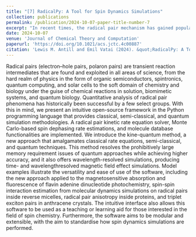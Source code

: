 ```yaml
---
title: "[7] RadicalPy: A Tool for Spin Dynamics Simulations"
collection: publications
permalink: /publication/2024-10-07-paper-title-number-7
excerpt: "In recent times, the radical pair mechanism has gained popularity with non-specialists through its proposed involvement in biological magnetoreception and quantum biology. Furthermore, the lack of reproducibility in the effects of the magnetic field on radical pairs in biological reactions calls for a standardised method to simulate experimental results. We aim ambitiously that RadicalPy will be a standard for the community to use and develop. Our aim is to democratise spin dynamics simulations for the experimentalist, by developing an intuitive, object-oriented, open-source framework in the Python programming language. We hope that this versatile framework provides the means for students and researchers to perform correct and complex radical pair dynamics simulations with relative ease, making it ideal as a teaching or learning tool for creating quick simulations on the fly.<br/><img src='/images/radicalpy.png'>"
date: 2024-10-07
venue: 'Journal of Chemical Theory and Computation'
paperurl: 'https://doi.org/10.1021/acs.jctc.4c00887'
citation: 'Lewis M. Antill and Emil Vatai (2024). &quot;RadicalPy: A Tool for Spin Dynamics Simulations&quot; <i>Journal of Chemical Theory and Computation</i>, 20, 21, 9488-9499.'
---
```

Radical pairs (electron–hole pairs, polaron pairs) are transient reaction intermediates that are found and exploited in all areas of science, from the hard realm of physics in the form of organic semiconductors, spintronics, quantum computing, and solar cells
to the soft domain of chemistry and biology under the guise of chemical reactions in solution, biomimetic systems, and quantum biology. Quantitative analysis of radical pair phenomena has historically been successful by a few select groups. With this in
mind, we present an intuitive open-source framework in the Python programming language that provides classical, semi-classical, and quantum simulation methodologies. A radical pair kinetic rate equation solver, Monte Carlo-based spin dephasing rate estimations, and molecule database functionalities are implemented. We introduce the kine-quantum method, a new approach that amalgamates classical rate equations, semi-classical, and quantum techniques. This method resolves the prohibitively large memory requirement issues of quantum approaches while achieving higher accuracy, and it also offers wavelength-resolved simulations, producing time- and wavelengthresolved magnetic field effect simulations.
Model examples illustrate the versatility and ease of use of the software, including the new approach applied to the magnetosensitive absorption and fluorescence of flavin adenine dinucleotide photochemistry, spin-spin interaction estimation from molecular dynamics simulations on radical pairs inside reverse micelles, radical pair anisotropy inside proteins, and triplet exciton pairs in anthracene crystals. The intuitive interface also allows this software to be used as a teaching or learning aid for those interested in the field of spin chemistry. Furthermore, the software aims to be modular and extensible, with the aim to standardise how spin dynamics simulations are performed.